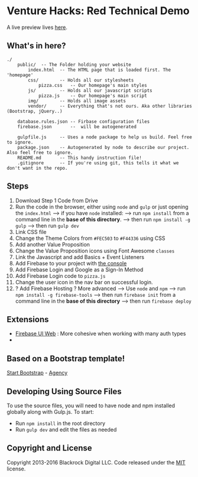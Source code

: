 # Venture Hacks: Red Technical Demo

A live preview lives [here](https://vh-red-tech-demo.firebaseapp.com/).

## What's in here?

```
./
    public/  -- The Folder holding your website
        index.html  -- The HTML page that is loaded first. The 'homepage'
        css/        -- Holds all our stylesheets
            pizza.css   -- Our homepage's main styles
        js/         -- Holds all our javascript scripts
            pizza.js    -- Our homepage's main script
        img/        -- Holds all image assets
        vendor/     -- Everything that's not ours. Aka other libraries (Bootstrap, jQuery..)

    database.rules.json -- Firbase configuration files
    firebase.json       --  will be autogenerated

    gulpfile.js     -- Uses a node package to help us build. Feel free to ignore.
    package.json    -- Autogenerated by node to describe our project. Also feel free to ignore.
    README.md       -- This handy instruction file!
    .gitignore      -- If you're using git, this tells it what we don't want in the repo.
```

## Steps
1. Download Step 1 Code from Drive
2. Run the code in the browser, either using `node` and `gulp` or
 just opening the `index.html`
    --> if you have `node` installed:
    --> run `npm install` from a command line in the **base of this directory**.
    --> then run `npm install -g gulp`
    --> then run `gulp dev`
3. Link CSS file
4. Change the Theme Colors from `#FEC503` to `#F44336` using CSS
5. Add another Value Proposition
6. Change the Value Proposition icons using Font Awesome `classes`
7. Link the Javascript and add Basics + Event Listeners
8. Add Firebase to your project with [the console](console.firebase.google.com)
9. Add Firebase Login and Google as a Sign-In Method
10. Add Firebase Login code to `pizza.js`
11. Change the user icon in the nav bar on successful login.
12. ? Add Firebase Hosting ? More advanced
    --> Use `node` and `npm`
    --> run `npm install -g firebase-tools`
    --> then run `firebase init` from a command line in the **base of this directory**
    --> then run `firebase deploy`


## Extensions
* [Firebase UI Web](https://github.com/firebase/FirebaseUI-Web) : More cohesive when working with many auth types
*


## Based on a Bootstrap template!

[Start Bootstrap](http://startbootstrap.com/) - [Agency](http://startbootstrap.com/template-overviews/agency/)

## Developing Using Source Files

To use the source files, you will need to have node and npm installed globally along with Gulp.js. To start:
* Run `npm install` in the root directory
* Run `gulp dev` and edit the files as needed

## Copyright and License

Copyright 2013-2016 Blackrock Digital LLC. Code released under the [MIT](https://github.com/BlackrockDigital/startbootstrap-agency/blob/gh-pages/LICENSE) license.
